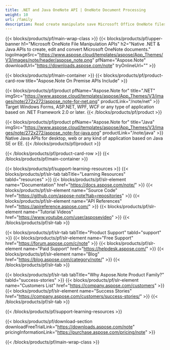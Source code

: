 ```yaml
---
title: .NET and Java OneNote API | OneNote Document Processing 
weight: 10
url: /family
description: Read create manipulate save Microsoft Office OneNote files using relevant library on any platform. Export .one documents to PDF BMP PNG JPEG GIF formats
---
```


{{< blocks/products/pf/main-wrap-class >}}
{{< blocks/products/pf/upper-banner h1="Microsoft OneNote File Manipulation APIs" h2="Native .NET & Java APIs to create, edit and convert Microsoft OneNote documents." logoImageSrc="https://www.aspose.cloud/templates/aspose/App_Themes/V3/images/note/header/aspose_note.png" pfName="Aspose.Note" downloadUrl="https://downloads.aspose.com/note" tryOnlineUrl="" >}}

{{< blocks/products/pf/main-container >}}
{{< blocks/products/pf/product-card-row title="Aspose.Note On Premise APIs Include" >}}

{{< blocks/products/pf/product pfName="Aspose.Note for" title=".NET" imgSrc="https://www.aspose.cloud/templates/aspose/App_Themes/V3/images/note/272x272/aspose_note-for-net.png" productLink="/note/net" >}}
Target Windows Forms, ASP.NET, WPF, WCF or any type of application based on .NET Framework 2.0 or later.
{{< /blocks/products/pf/product >}}

{{< blocks/products/pf/product pfName="Aspose.Note for" title="Java" imgSrc="https://www.aspose.cloud/templates/aspose/App_Themes/V3/images/note/272x272/aspose_note-for-java.png" productLink="/note/java" >}}
Native Java APIs for desktop, web or any kind of application based on Java SE or EE.
{{< /blocks/products/pf/product >}}

{{< /blocks/products/pf/product-card-row >}}
{{< /blocks/products/pf/main-container >}}

{{< blocks/products/pf/support-learning-resources >}}
{{< blocks/products/pf/slr-tab tabTitle="Learning Resources" tabId="resources" >}}
{{< blocks/products/pf/slr-element name="Documentation" href="https://docs.aspose.com/note/" >}}
{{< blocks/products/pf/slr-element name="Source Code" href="https://github.com/aspose-note?tab=repositories" >}}
{{< blocks/products/pf/slr-element name="API References" href="https://apireference.aspose.com/" >}}
{{< blocks/products/pf/slr-element name="Tutorial Videos" href="https://www.youtube.com/user/asposevideo" >}}
{{< /blocks/products/pf/slr-tab >}}

{{< blocks/products/pf/slr-tab tabTitle="Product Support" tabId="support" >}}
{{< blocks/products/pf/slr-element name="Free Support" href="https://forum.aspose.com/c/note" >}}
{{< blocks/products/pf/slr-element name="Paid Support" href="https://helpdesk.aspose.com/" >}}
{{< blocks/products/pf/slr-element name="Blog" href="https://blog.aspose.com/category/note/" >}}
{{< /blocks/products/pf/slr-tab >}}

{{< blocks/products/pf/slr-tab tabTitle="Why Aspose.Note Product Family?" tabId="success-stories" >}}
{{< blocks/products/pf/slr-element name="Customers List" href="https://company.aspose.com/customers" >}}
{{< blocks/products/pf/slr-element name="Success Stories" href="https://company.aspose.com/customers/success-stories/" >}}
{{< /blocks/products/pf/slr-tab >}}

{{< /blocks/products/pf/support-learning-resources >}}

{{< blocks/products/pf/download-section downloadFreeTrialLink="https://downloads.aspose.com/note" pricingInformationLink="https://purchase.aspose.com/pricing/note" >}}

{{< /blocks/products/pf/main-wrap-class >}}